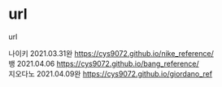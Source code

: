 # url
url



나이키 2021.03.31완
https://cys9072.github.io/nike_reference/<br>
뱅 2021.04.06
https://cys9072.github.io/bang_reference/<br>
지오다노 2021.04.09완
https://cys9072.github.io/giordano_ref<br>
